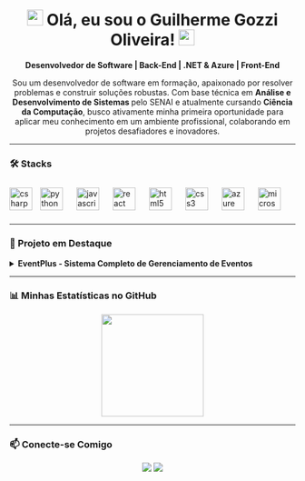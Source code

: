 <h1 align="center">
  <img src="https://media.giphy.com/media/hvRJCLFzcasrR4ia7z/giphy.gif" width="28"> 
  Olá, eu sou o Guilherme Gozzi Oliveira! 
  <img src="https://media.giphy.com/media/hvRJCLFzcasrR4ia7z/giphy.gif" width="28">
</h1>

<p align="center">
  <strong>Desenvolvedor de Software | Back-End | .NET & Azure | Front-End</strong>
</p>

<p align="center">
  Sou um desenvolvedor de software em formação, apaixonado por resolver problemas e construir soluções robustas. Com base técnica em <b>Análise e Desenvolvimento de Sistemas </b>  pelo SENAI e atualmente cursando <b> Ciência da Computação</b>, busco ativamente minha primeira oportunidade para aplicar meu conhecimento em um ambiente profissional, colaborando em projetos desafiadores e inovadores.
</p>

---

### 🛠️ Stacks

<div align="left">
  <img src="https://cdn.jsdelivr.net/gh/devicons/devicon/icons/csharp/csharp-original.svg" height="40" alt="csharp logo"  />
  <img style="margin: 10px" src="https://cdn.jsdelivr.net/gh/devicons/devicon/icons/python/python-original.svg" height="40" alt="python logo" />
  <img style="margin: 10px" src="https://cdn.jsdelivr.net/gh/devicons/devicon/icons/javascript/javascript-original.svg" height="40" alt="javascript logo" />
  <img style="margin: 10px" src="https://cdn.jsdelivr.net/gh/devicons/devicon/icons/react/react-original.svg" height="40" alt="react logo" />
  <img style="margin: 10px" src="https://cdn.jsdelivr.net/gh/devicons/devicon/icons/html5/html5-original.svg" height="40" alt="html5 logo" />
  <img style="margin: 10px" src="https://cdn.jsdelivr.net/gh/devicons/devicon/icons/css3/css3-original.svg" height="40" alt="css3 logo" />
  <img style="margin: 10px" src="https://cdn.jsdelivr.net/gh/devicons/devicon/icons/azure/azure-original.svg" height="40" alt="azure logo" />
  <img style="margin: 10px" src="https://cdn.jsdelivr.net/gh/devicons/devicon/icons/microsoftsqlserver/microsoftsqlserver-plain.svg" height="40" alt="microsoftsqlserver logo" />
</div>

---

### 📌 Projeto em Destaque

<details>
<summary>
  <strong>EventPlus - Sistema Completo de Gerenciamento de Eventos</strong></summary>
  
  - **Descrição:** Projeto full-stack desenvolvido como trabalho acadêmico no SENAI. A solução conta com uma API RESTful para o back-end e uma interface interativa no front-end para gerenciar eventos, presenças e comentários em tempo real.
  - **Deploy:** O front-end está hospedado na **Vercel** e a API (back-end) no **Microsoft Azure**.
  
  ---
  
  #### **Front-End:**
  - **Tecnologias:** React.js, JavaScript, HTML5, CSS3.
  - **Features:**
    - Interface reativa e componentizada.
    - Gerenciamento de estado e consumo de APIs.
    - Roteamento de páginas com React Router e utilização de pacotes via NPM.

  #### **Back-End:**
  - **Tecnologias:** C#, .NET, ASP.NET, Entity Framework (ORM).
  - **Features:**
    - API RESTful com implementação de CRUD completo.
    - Autenticação e autorização segura com JSON Web Tokens (JWT) e RBAC.
    - Documentação de endpoints automatizada com Swagger.
  
  - **Link do Repositório:** [Clique aqui para ver o projeto](https://github.com/GuilhermeOliveira23/eventplus_deploy)
</details>

---

### 📊 Minhas Estatísticas no GitHub

<p align="center">
  <a href="https://github.com/GuilhermeOliveira23">
    <img height="180em" src="https://github-readme-stats.vercel.app/api/top-langs/?username=GuilhermeOliveira23&layout=compact&langs_count=7&theme=dracula"/>
  </a>
</p>

---

### 📫 Conecte-se Comigo

<p align="center">
  <a href="https://www.linkedin.com/in/guilherme-gozzi-56a610233/"><img src="https://img.shields.io/badge/LinkedIn-0077B5?style=for-the-badge&logo=linkedin&logoColor=white" /></a>
  <a href="mailto:[olivergozzi@gmail.com]"><img src="https://img.shields.io/badge/Email-D14836?style=for-the-badge&logo=gmail&logoColor=white" /></a>
</p>
